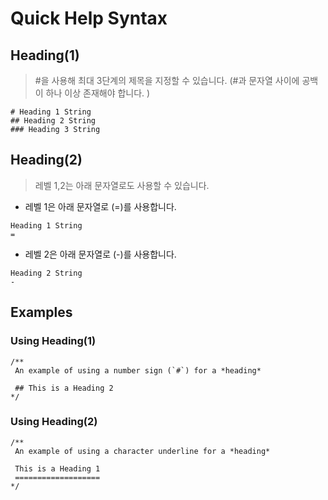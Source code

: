 # Quick Help Syntax

## Heading(1)
> #을 사용해 최대 3단계의 제목을 지정할 수 있습니다. (#과 문자열 사이에 공백이 하나 이상 존재해야 합니다. )

```
# Heading 1 String
## Heading 2 String
### Heading 3 String

```

## Heading(2)
> 레벨 1,2는 아래 문자열로도 사용할 수 있습니다.

- 레벨 1은 아래 문자열로 (=)를 사용합니다.
```
Heading 1 String
=
```
- 레벨 2은 아래 문자열로 (-)를 사용합니다.

```
Heading 2 String
-
```

## Examples
### Using Heading(1)
```
/**
 An example of using a number sign (`#`) for a *heading*

 ## This is a Heading 2
*/
```
### Using Heading(2)
```
/**
 An example of using a character underline for a *heading*

 This is a Heading 1
 ===================
*/
```

